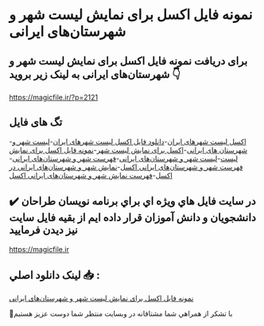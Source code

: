 # نمونه فایل اکسل برای نمایش لیست شهر و شهرستان‌های ایرانی

## برای دریافت نمونه فایل اکسل برای نمایش لیست شهر و شهرستان‌های ایرانی به لینک زیر بروید 👇

https://magicfile.ir/?p=2121

## تگ های فایل

-[اکسل لیست شهرهای ایران](https://magicfile.ir/product/%d9%86%d9%85%d9%88%d9%86%d9%87-%d9%81%d8%a7%db%8c%d9%84-%d8%a7%da%a9%d8%b3%d9%84-%d8%a8%d8%b1%d8%a7%db%8c-%d9%86%d9%85%d8%a7%db%8c%d8%b4-%d9%84%db%8c%d8%b3%d8%aa-%d8%b4%d9%87%d8%b1/)-[دانلود فایل اکسل لیست شهرهای ایران](https://magicfile.ir/product/%d9%86%d9%85%d9%88%d9%86%d9%87-%d9%81%d8%a7%db%8c%d9%84-%d8%a7%da%a9%d8%b3%d9%84-%d8%a8%d8%b1%d8%a7%db%8c-%d9%86%d9%85%d8%a7%db%8c%d8%b4-%d9%84%db%8c%d8%b3%d8%aa-%d8%b4%d9%87%d8%b1/)-[لیست شهر و شهرستان های ایرانی](https://magicfile.ir/product/%d9%86%d9%85%d9%88%d9%86%d9%87-%d9%81%d8%a7%db%8c%d9%84-%d8%a7%da%a9%d8%b3%d9%84-%d8%a8%d8%b1%d8%a7%db%8c-%d9%86%d9%85%d8%a7%db%8c%d8%b4-%d9%84%db%8c%d8%b3%d8%aa-%d8%b4%d9%87%d8%b1/)-[اکسل برای نمایش لیست شهر](https://magicfile.ir/product/%d9%86%d9%85%d9%88%d9%86%d9%87-%d9%81%d8%a7%db%8c%d9%84-%d8%a7%da%a9%d8%b3%d9%84-%d8%a8%d8%b1%d8%a7%db%8c-%d9%86%d9%85%d8%a7%db%8c%d8%b4-%d9%84%db%8c%d8%b3%d8%aa-%d8%b4%d9%87%d8%b1/)-[نمونه فایل اکسل برای نمایش لیست](https://magicfile.ir/product/%d9%86%d9%85%d9%88%d9%86%d9%87-%d9%81%d8%a7%db%8c%d9%84-%d8%a7%da%a9%d8%b3%d9%84-%d8%a8%d8%b1%d8%a7%db%8c-%d9%86%d9%85%d8%a7%db%8c%d8%b4-%d9%84%db%8c%d8%b3%d8%aa-%d8%b4%d9%87%d8%b1/)-[لیست شهر و شهرستان‌های ایرانی](https://magicfile.ir/product/%d9%86%d9%85%d9%88%d9%86%d9%87-%d9%81%d8%a7%db%8c%d9%84-%d8%a7%da%a9%d8%b3%d9%84-%d8%a8%d8%b1%d8%a7%db%8c-%d9%86%d9%85%d8%a7%db%8c%d8%b4-%d9%84%db%8c%d8%b3%d8%aa-%d8%b4%d9%87%d8%b1/)-[فهرست شهر و شهرستان‌های ایرانی](https://magicfile.ir/product/%d9%86%d9%85%d9%88%d9%86%d9%87-%d9%81%d8%a7%db%8c%d9%84-%d8%a7%da%a9%d8%b3%d9%84-%d8%a8%d8%b1%d8%a7%db%8c-%d9%86%d9%85%d8%a7%db%8c%d8%b4-%d9%84%db%8c%d8%b3%d8%aa-%d8%b4%d9%87%d8%b1/)-[فهرست شهر و شهرستان‌های ایرانی اکسل](https://magicfile.ir/product/%d9%86%d9%85%d9%88%d9%86%d9%87-%d9%81%d8%a7%db%8c%d9%84-%d8%a7%da%a9%d8%b3%d9%84-%d8%a8%d8%b1%d8%a7%db%8c-%d9%86%d9%85%d8%a7%db%8c%d8%b4-%d9%84%db%8c%d8%b3%d8%aa-%d8%b4%d9%87%d8%b1/)-[نمایش شهر و شهرستان‌های ایرانی در اکسل](https://magicfile.ir/product/%d9%86%d9%85%d9%88%d9%86%d9%87-%d9%81%d8%a7%db%8c%d9%84-%d8%a7%da%a9%d8%b3%d9%84-%d8%a8%d8%b1%d8%a7%db%8c-%d9%86%d9%85%d8%a7%db%8c%d8%b4-%d9%84%db%8c%d8%b3%d8%aa-%d8%b4%d9%87%d8%b1/)-[فهرست نمایش شهر و شهرستان‌های ایرانی اکسل](https://magicfile.ir/product/%d9%86%d9%85%d9%88%d9%86%d9%87-%d9%81%d8%a7%db%8c%d9%84-%d8%a7%da%a9%d8%b3%d9%84-%d8%a8%d8%b1%d8%a7%db%8c-%d9%86%d9%85%d8%a7%db%8c%d8%b4-%d9%84%db%8c%d8%b3%d8%aa-%d8%b4%d9%87%d8%b1/)

## ✔️ در سايت فايل هاي ويژه اي براي برنامه نويسان طراحان دانشجويان و دانش آموزان قرار داده ايم از بقيه فايل سايت نيز ديدن فرماييد

https://magicfile.ir


## لينک دانلود اصلي 📥 :

[نمونه فایل اکسل برای نمایش لیست شهر و شهرستان‌های ایرانی](https://magicfile.ir/product/%d9%86%d9%85%d9%88%d9%86%d9%87-%d9%81%d8%a7%db%8c%d9%84-%d8%a7%da%a9%d8%b3%d9%84-%d8%a8%d8%b1%d8%a7%db%8c-%d9%86%d9%85%d8%a7%db%8c%d8%b4-%d9%84%db%8c%d8%b3%d8%aa-%d8%b4%d9%87%d8%b1/) 


🙏با تشکر از همراهي شما مشتاقانه در وبسایت منتظر شما دوست عزیز هستیم

